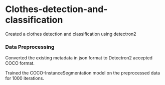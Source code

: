 # Clothes-detection-and-classification
Created a clothes detection and classification using detectron2

### Data Preprocessing
Converted the existing metadata in json format to Detectron2 accepted COCO format.

Trained the COCO-InstanceSegmentation model on the preprocessed data for 1000 iterations.

